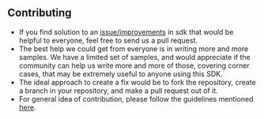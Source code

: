 ## Contributing

* If you find solution to an [issue/improvements](https://github.com/paypal/ipn-code-samples/issues) in sdk that would be helpful to everyone, feel free to send us a pull request.
* The best help we could get from everyone is in writing more and more samples. We have a limited set of samples, and would appreciate if the community can help us write more and more of those, covering corner cases, that may be extremely useful to anyone using this SDK.
* The ideal approach to create a fix would be to fork the repository, create a branch in your repository, and make a pull request out of it.
* For general idea of contribution, please follow the guidelines mentioned [here](https://guides.github.com/activities/contributing-to-open-source/).

